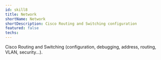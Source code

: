 ```yaml
---
id: skill8
title: Network
shortName: Network
shortDescription: Cisco Routing and Switching configuration
featured: false
techs:
---
```

Cisco Routing and Switching (configuration, debugging, address, routing, VLAN, security...).